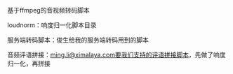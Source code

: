 基于ffmpeg的音视频转码脚本

loudnorm：响度归一化脚本目录 

服务端转码脚本：俊生给我的服务端转码用到的脚本

音频评语拼接：ming.li@ximalaya.com要我们支持的评语拼接脚本，先做了响度归一化，再拼接
